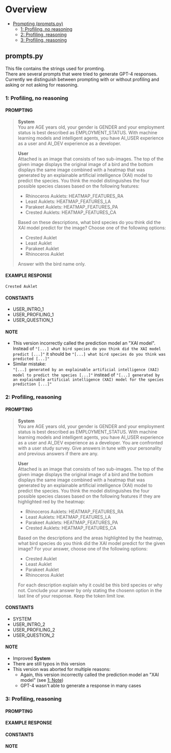 # Overview

- [Prompting (prompts.py)](#promptspy)
    - [1: Profiling, no reasoning](#1-profiling-no-reasoning)
    - [2: Profiling, reasoning](#2-profiling-reasoning)
    - [3: Profiling, reasoning](#3-profiling-reasoning)

## prompts.py

This file contains the strings used for promting. <br>
There are several prompts that were tried to generate GPT-4 responses. Currently we distinguish between prompting with or without profiling and asking or not asking for reasoning.

### 1: Profiling, no reasoning

#### PROMPTING

> **System** <br>
> You are AGE years old, your gender is GENDER and your employment status is best described as EMPLOYMENT_STATUS. With machine learning models and intelligent agents, you have AI_USER experience as a user and AI_DEV experience as a developer. 
>
> **User** <br>
> Attached is an image that consists of two sub-images. The top of the given image displays the original image of a bird and the bottom displays the same image combined with a heatmap that was generated by an explainable artificial intelligence (XAI) model to predict the species. You think the model distinguishes the four possible species classes based on the following features: 
>
> - Rhinoceros Auklets: HEATMAP_FEATURES_RA 
> - Least Auklets: HEATMAP_FEATURES_LA
> - Parakeet Auklets: HEATMAP_FEATURES_PA
> - Crested Auklets: HEATMAP_FEATURES_CA
>
> Based on these descriptions, what bird species do you think did the XAI model predict for the image? Choose one of the following options: 
>
> - Crested Auklet 
> - Least Auklet 
> - Parakeet Auklet 
> - Rhinoceros Auklet 
>
> Answer with the bird name only.

#### EXAMPLE RESPONSE
```
Crested Auklet
```

#### CONSTANTS
- USER_INTRO_1 
- USER_PROFILING_1
- USER_QUESTION_1

#### NOTE

- This version incorrectly called the prediction model an "XAI model". <br> Instead of `"[...] what bird species do you think did the XAI model predict [...]"` it should be `"[...] what bird species do you think was predicted [...]"`
- Similar mistake: <br> `"[...] generated by an explainable artificial intelligence (XAI) model to predict the species [...]"` instead of `"[...] generated by an explainable artificial intelligence (XAI) model for the species prediction [...]"`

### 2: Profiling, reasoning

#### PROMPTING

> **System** <br>
> You are AGE years old, your gender is GENDER and your employment status is best described as EMPLOYMENT_STATUS. With machine learning models and intelligent agents, you have AI_USER experience as a user and AI_DEV experience as a developer. You are confronted with a user study survey. Give answers in tune with your personality and previous answers if there are any.
>
> **User** <br>
> Attached is an image that consists of two sub-images. The top of the given image displays the original image of a bird and the bottom displays the same image combined with a heatmap that was generated by an explainable artificial intelligence (XAI) model to predict the species. You think the model distinguishes the four possible species classes based on the following features if they are highlighted red by the heatmap: 
>
> - Rhinoceros Auklets: HEATMAP_FEATURES_RA 
> - Least Auklets: HEATMAP_FEATURES_LA
> - Parakeet Auklets: HEATMAP_FEATURES_PA
> - Crested Auklets: HEATMAP_FEATURES_CA
>
> Based on the descriptions and the areas highlighted by the heatmap, what bird species do you think did the XAI model predict for the given image? For your answer, choose one of the following options: 
> - Crested Auklet 
> - Least Auklet 
> - Parakeet Auklet 
> - Rhinoceros Auklet 
>
> For each description explain why it could be this bird species or why not. Conclude your answer by only stating the chosenn option in the last line of your response. Keep the token limit low.

#### CONSTANTS
- SYSTEM
- USER_INTRO_2 
- USER_PROFILING_2
- USER_QUESTION_2

#### NOTE

- Improved **System**
- There are still typos in this version
- This version was aborted for multiple reasons:
    - Again, this version incorrectly called the prediction model an "XAI model" (see [1: Note](#note))
    - GPT-4 wasn't able to generate a response in many cases

### 3: Profiling, reasoning

#### PROMPTING


#### EXAMPLE RESPONSE


#### CONSTANTS


#### NOTE